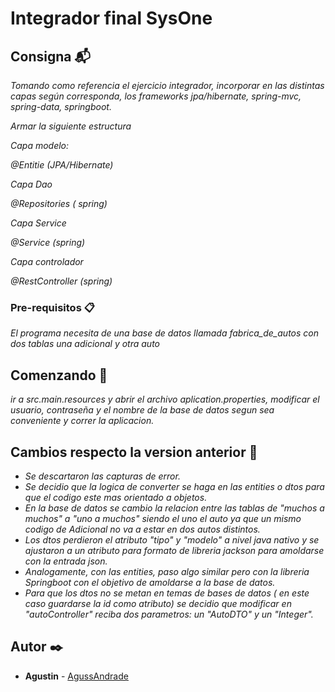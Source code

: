 # Integrador final SysOne

## Consigna 📬

_Tomando como referencia el ejercicio integrador, incorporar en las distintas capas según corresponda, los frameworks jpa/hibernate, spring-mvc, spring-data, springboot._

_Armar la siguiente estructura_

_Capa modelo:_

_@Entitie (JPA/Hibernate)_

_Capa Dao_

_@Repositories ( spring)_

_Capa Service_

_@Service (spring)_

_Capa controlador_

_@RestController (spring)_



### Pre-requisitos 📋

_El programa necesita de una base de datos llamada fabrica_de_autos con dos tablas una adicional y otra auto_

## Comenzando 🚀

_ir a src.main.resources y abrir el archivo aplication.properties, modificar el usuario, contraseña y el nombre de la base de datos segun sea conveniente y correr la aplicacion._

## Cambios respecto la version anterior 📌

- _Se descartaron las capturas de error._
- _Se decidio que la logica de converter se haga en las entities o dtos para que el codigo este mas orientado a objetos._
- _En la base de datos se cambio la relacion entre las tablas de "muchos a muchos" a "uno a muchos" siendo el uno el auto ya que un mismo codigo de Adicional no va a estar en dos autos distintos._
- _Los dtos perdieron el atributo "tipo" y "modelo" a nivel java nativo y se ajustaron a un atributo para formato de libreria jackson para amoldarse con la entrada json._
- _Analogamente, con las entities, paso algo similar pero con la libreria Springboot con el objetivo de amoldarse a la base de datos._
- _Para que los dtos no se metan en temas de bases de datos ( en este caso guardarse la id como atributo) se decidio que modificar en "autoController" reciba dos parametros: un "AutoDTO" y un "Integer"._
## Autor ✒️

* **Agustin** - [AgussAndrade](https://github.com/AgussAndrade)
